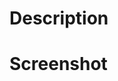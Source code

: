 <!--
Please add an image to explain the bug or suggestion
لطفاً تصویری را برای توضیح اشکال یا پیشنهاد اضافه کنید
-->
# Description

# Screenshot
